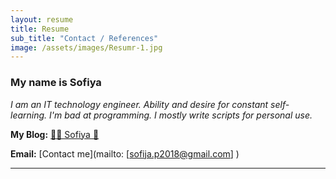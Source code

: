 ```yaml
---
layout: resume
title: Resume
sub_title: "Contact / References"
image: /assets/images/Resumr-1.jpg
---
```


### My name is Sofiya

_I am an IT technology engineer. Ability and desire for constant self-learning. I'm bad at programming. I mostly write scripts for personal use._

**My Blog:** [🌸🐳 Sofiya 👋](https://sofi2025-cpu.github.io/)

**Email:**
[Contact me](mailto:
[sofija.p2018@gmail.com]
)
<hr>

<!--
<a id="footer"></a>  
<img src="/assets/images/footer.svg" width="auto" />
-->
